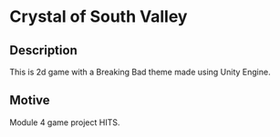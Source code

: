 # Crystal of South Valley

## Description
This is 2d game with a Breaking Bad theme made using Unity Engine.

## Motive
Module 4 game project HITS.
